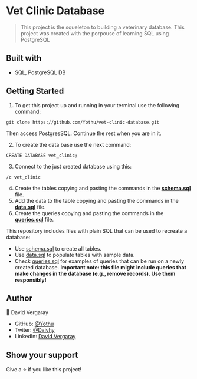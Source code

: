 # Vet Clinic Database

> This project is the squeleton to building a veterinary database.
> This project was created with the porpouse of learning SQL using PostgreSQL

## Built with

+ SQL, PostgreSQL DB

## Getting Started

1. To get this project up and running in your terminal use the following command:

```
git clone https://github.com/Yothu/vet-clinic-database.git
```

Then access PostgresSQL. Continue the rest when you are in it.

2. To create the data base use the next command:

```
CREATE DATABASE vet_clinic;
```

3. Connect to the just created database using this:

```
/c vet_clinic
```

4. Create the tables copying and pasting the commands in the [**schema.sql**](https://github.com/Yothu/vet-clinic-database/blob/develop/schema.sql) file.
5. Add the data to the table copying and pasting the commands in the [**data.sql**](https://github.com/Yothu/vet-clinic-database/blob/develop/data.sql) file.
6. Create the queries copying and pasting the commands in the [**queries.sql**](https://github.com/Yothu/vet-clinic-database/blob/develop/queries.sql) file.

This repository includes files with plain SQL that can be used to recreate a database:

- Use [schema.sql](./schema.sql) to create all tables.
- Use [data.sql](./data.sql) to populate tables with sample data.
- Check [queries.sql](./queries.sql) for examples of queries that can be run on a newly created database. **Important note: this file might include queries that make changes in the database (e.g., remove records). Use them responsibly!**


## Author

👤 David Vergaray

- GitHub:   [@Yothu](https://github.com/Yothu)
- Twiter:   [@Daivhy](https://twitter.com/Daivhy)
- LinkedIn: [David Vergaray](https://www.linkedin.com/in/david-vergaray-almontes-051a11127/)

## Show your support

Give a ⭐️ if you like this project!
